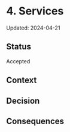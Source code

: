 # 4. Services

Updated: 2024-04-21

## Status

Accepted

## Context


## Decision


## Consequences
